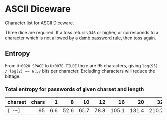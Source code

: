 # ASCII Diceware

Character list for ASCII Diceware.

Three dice are required.
If a toss returns `346` or higher, or corresponds to a character
which is not allowed by a [dumb password rule][dumb], then toss again.

[dumb]: https://github.com/dumb-password-rules/dumb-password-rules

## Entropy

From `U+0020 SPACE` to `U+007E TILDE` there are 95 characters,
giving `log(95) / log(2) == 6.57` bits per character.
Excluding characters will reduce the bittage.

### Total entropy for passwords of given charset and length

| charset | chars |  1  |   8  |  10  |  12  |   16  |   20  |   32  |
| ------- | ----: | --: | ---: | ---: | ---: | ----: | ----: | ----: |
| `[ -~]` |    95 | 6.6 | 52.6 | 65.7 | 78.8 | 105.1 | 131.4 | 210.2 |

